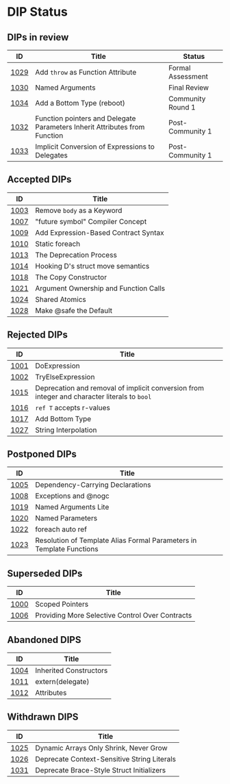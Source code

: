 # DIP Status

## DIPs in review
|                  ID|                                          Title|            Status|
|--------------------|-----------------------------------------------|------------------|
|[1029](./DIP1029.md)|              Add `throw` as Function Attribute| Formal Assessment|
|[1030](./DIP1030.md)|                                Named Arguments|      Final Review|
|[1034](./DIP1034.md)|                     Add a Bottom Type (reboot)| Community Round 1|
|[1032](./DIP1032.md)|Function pointers and Delegate Parameters Inherit Attributes from Function|Post-Community 1|
|[1033](./DIP1033.md)|Implicit Conversion of Expressions to Delegates|  Post-Community 1|

## Accepted DIPs
|                           ID|                                 Title|
|-----------------------------|--------------------------------------|
|[1003](./accepted/DIP1003.md)|            Remove `body` as a Keyword|
|[1007](./accepted/DIP1007.md)|      "future symbol" Compiler Concept|
|[1009](./accepted/DIP1009.md)|  Add Expression-Based Contract Syntax|
|[1010](./accepted/DIP1010.md)|                        Static foreach|
|[1013](./accepted/DIP1013.md)|               The Deprecation Process|
|[1014](./accepted/DIP1014.md)|     Hooking D's struct move semantics|
|[1018](./accepted/DIP1018.md)|                  The Copy Constructor|
|[1021](./accepted/DIP1021.md)| Argument Ownership and Function Calls|
|[1024](./accepted/DIP1024.md)|                        Shared Atomics|
|[1028](./accepted/DIP1028.md)|                Make @safe the Default|

## Rejected DIPs
|                           ID|                                 Title|
|-----------------------------|--------------------------------------|
|[1001](./rejected/DIP1001.md)|                          DoExpression|
|[1002](./rejected/DIP1002.md)|                     TryElseExpression|
|[1015](./rejected/DIP1015.md)| Deprecation and removal of implicit conversion from integer and character literals to `bool` |
|[1016](./rejected/DIP1016.md)|              `ref T` accepts r-values|
|[1017](./rejected/DIP1017.md)|                       Add Bottom Type|
|[1027](./rejected/DIP1027.md)|                  String Interpolation|

## Postponed DIPs
|                           ID|                                 Title|
|-----------------------------|--------------------------------------|
|[1005](./other/DIP1005.md)   |      Dependency-Carrying Declarations|
|[1008](./other/DIP1008.md)   |                  Exceptions and @nogc|
|[1019](./other/DIP1019.md)   |                  Named Arguments Lite|
|[1020](./other/DIP1020.md)   |                      Named Parameters|
|[1022](./other/DIP1022.md)   |                      foreach auto ref|
|[1023](./other/DIP1023.md)   |Resolution of Template Alias Formal Parameters in Template Functions|

## Superseded DIPs
|                           ID|                                 Title|
|-----------------------------|--------------------------------------|
|[1000](./other/DIP1000.md)   |                       Scoped Pointers|
|[1006](./other/DIP1006.md)   |Providing More Selective Control Over Contracts|

## Abandoned DIPS
|                           ID|                                 Title|
|-----------------------------|--------------------------------------|
|[1004](./other/DIP1004.md)   |                Inherited Constructors|
|[1011](./other/DIP1011.md)   |                      extern(delegate)|
|[1012](./other/DIP1012.md)   |                            Attributes|


## Withdrawn DIPS
|                           ID|                                 Title|
|-----------------------------|--------------------------------------|
|[1025](./other/DIP1025.md)   |Dynamic Arrays Only Shrink, Never Grow|
|[1026](./other/DIP1026.md)   |Deprecate Context-Sensitive String Literals|
|[1031](./other/DIP1031.md)   |Deprecate Brace-Style Struct Initializers|
